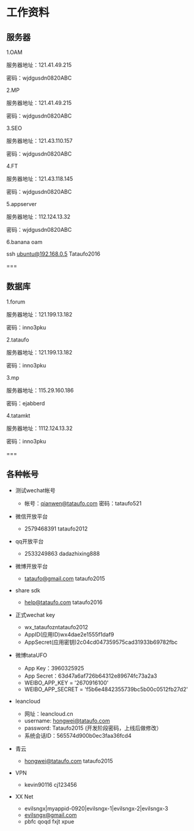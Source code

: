 # 工作资料

## 服务器

1.OAM

服务器地址：121.41.49.215

密码：wjdgusdn0820ABC

2.MP

服务器地址：121.41.49.215

密码：wjdgusdn0820ABC

3.SEO

服务器地址：121.43.110.157

密码：wjdgusdn0820ABC

4.FT

服务器地址：121.43.118.145

密码：wjdgusdn0820ABC

5.appserver

服务器地址：112.124.13.32

密码：wjdgusdn0820ABC

6.banana oam

ssh ubuntu@192.168.0.5 Tataufo2016

===

## 数据库

1.forum

服务器地址：121.199.13.182

密码：inno3pku

2.tataufo

服务器地址：121.199.13.182

密码：inno3pku

3.mp

服务器地址：115.29.160.186

密码：ejabberd

4.tatamkt

服务器地址：1112.124.13.32

密码：inno3pku

===

## 各种帐号

- 测试wechat帐号

    - 帐号：qianwen@tataufo.com 密码：tataufo521

- 微信开放平台

    - 2579468391 tataufo2012

- qq开放平台

    - 2533249863 dadazhixing888

- 微博开放平台

    - tataufo@gmail.com tataufo2015
- share sdk
    - help@tataufo.com tataufo2016
- 正式wechat key
    - wx_tataufozntataufo2012
    - AppID(应用ID)wx4dae2e1555f1daf9
    - AppSecret(应用密钥)2c04cd047359575cad31933b69782fbc
- 微博tataUFO
    - App Key：3960325925
    - App Secret：63d47a6af726b64312e89674fc73a2a3
    - WEIBO_APP_KEY = '2670916100'
    - WEIBO_APP_SECRET = 'f5b6e4842355739bc5b00c0512fb27d2'
- leancloud
    - 网址：leancloud.cn
    - username: hongwei@tataufo.com
    - password: Tataufo2015 (开发阶段密码，上线后做修改）
    - 系统会话ID：565574d900b0ec3faa36fcd4
- 青云
    - hongwei@tataufo.com tataufo2015
- VPN
    - kevin90116 cj123456
- XX Net
    - evilsngx|myappid-0920|evilsngx-1|evilsngx-2|evilsngx-3
    - evilsngx@gmail.com
    - pbfc qoqd fxjt xpue
